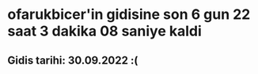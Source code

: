 # ofarukbicer'in gidisine son 6 gun 22 saat 3 dakika 08 saniye kaldi

## Gidis tarihi: 30.09.2022 :(